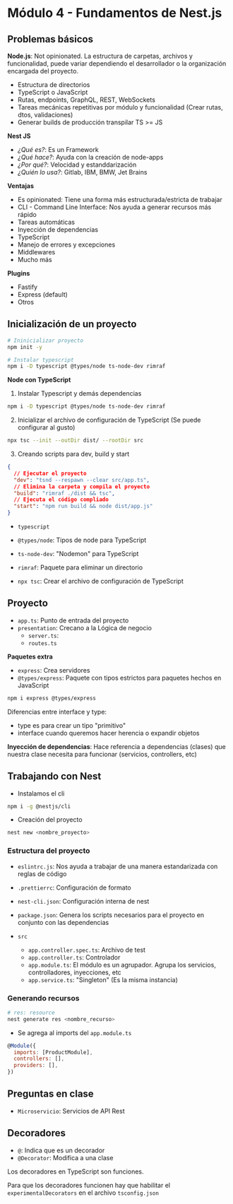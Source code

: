 # Módulo 4 - Fundamentos de Nest.js

## Problemas básicos

**Node.js**: Not opinionated. La estructura de carpetas, archivos y funcionalidad, puede variar dependiendo el desarrollador o la organización encargada del proyecto.

- Estructura de directorios
- TypeScript o JavaScript
- Rutas, endpoints, GraphQL, REST, WebSockets
- Tareas mecánicas repetitivas por módulo y funcionalidad (Crear rutas, dtos, validaciones)
- Generar builds de producción transpilar TS >= JS

**Nest JS**

- _¿Qué es?_: Es un Framework
- _¿Qué hace?_: Ayuda con la creación de node-apps
- _¿Por qué?_: Velocidad y estanddarización
- _¿Quién lo usa?_: Gitlab, IBM, BMW, Jet Brains

**Ventajas**

- Es opinionated: Tiene una forma más estructurada/estricta de trabajar
- CLI - Command Line Interface: Nos ayuda a generar recursos más rápido
- Tareas automáticas
- Inyección de dependencias
- TypeScript
- Manejo de errores y excepciones
- Middlewares
- Mucho más

**Plugins**

- Fastify
- Express (default)
- Otros

## Inicialización de un proyecto

```bash
# Ininicializar proyecto
npm init -y

# Instalar typescript
npm i -D typescript @types/node ts-node-dev rimraf
```

**Node con TypeScript**

1. Instalar Typescript y demás dependencias

```bash
npm i -D typescript @types/node ts-node-dev rimraf
```

2. Inicializar el archivo de configuración de TypeScript (Se puede configurar al gusto)

```bash
npx tsc --init --outDir dist/ --rootDir src
```

3. Creando scripts para dev, build y start

```json
{
  // Ejecutar el proyecto
  "dev": "tsnd --respawn --clear src/app.ts",
  // Elimina la carpeta y compila el proyecto
  "build": "rimraf ./dist && tsc",
  // Ejecuta el código compliado
  "start": "npm run build && node dist/app.js"
}
```

- `typescript`
- `@types/node`: Tipos de node para TypeScript
- `ts-node-dev`: "Nodemon" para TypeScript
- `rimraf`: Paquete para eliminar un directorio

- `npx tsc`: Crear el archivo de configuración de TypeScript

## Proyecto

- `app.ts`: Punto de entrada del proyecto
- `presentation`: Crecano a la Lógica de negocio
  - `server.ts`:
  - `routes.ts`

**Paquetes extra**

- `express`: Crea servidores
- `@types/express`: Paquete con tipos estrictos para paquetes hechos en JavaScript

```bash
npm i express @types/express
```

Diferencias entre interface y type:

- type es para crear un tipo "primitivo"
- interface cuando queremos hacer herencia o expandir objetos

**Inyección de dependencias**: Hace referencia a dependencias (clases) que nuestra clase necesita para funcionar (servicios, controllers, etc)

## Trabajando con Nest

- Instalamos el cli

```bash
npm i -g @nestjs/cli
```

- Creación del proyecto

```bash
nest new <nombre_proyecto>
```

### Estructura del proyecto

- `eslintrc.js`: Nos ayuda a trabajar de una manera estandarizada con reglas de código
- `.prettierrc`: Configuración de formato
- `nest-cli.json`: Configuración interna de nest
- `package.json`: Genera los scripts necesarios para el proyecto en conjunto con las dependencias

- `src`
  - `app.controller.spec.ts`: Archivo de test
  - `app.controller.ts`: Controlador
  - `app.module.ts`: El módulo es un agrupador. Agrupa los servicios, controlladores, inyecciones, etc
  - `app.service.ts`: "Singleton" (Es la misma instancia)

### Generando recursos

```bash
# res: resource
nest generate res <nombre_recurso>
```

- Se agrega al imports del `app.module.ts`

```javascript
@Module({
  imports: [ProductModule],
  controllers: [],
  providers: [],
})
```

## Preguntas en clase

- `Microservicio`: Servicios de API Rest

## Decoradores

- `@`: Indica que es un decorador
- `@Decorator`: Modifica a una clase

Los decoradores en TypeScript son funciones.

Para que los decoradores funcionen hay que habilitar el `experimentalDecorators` en el archivo `tsconfig.json`
